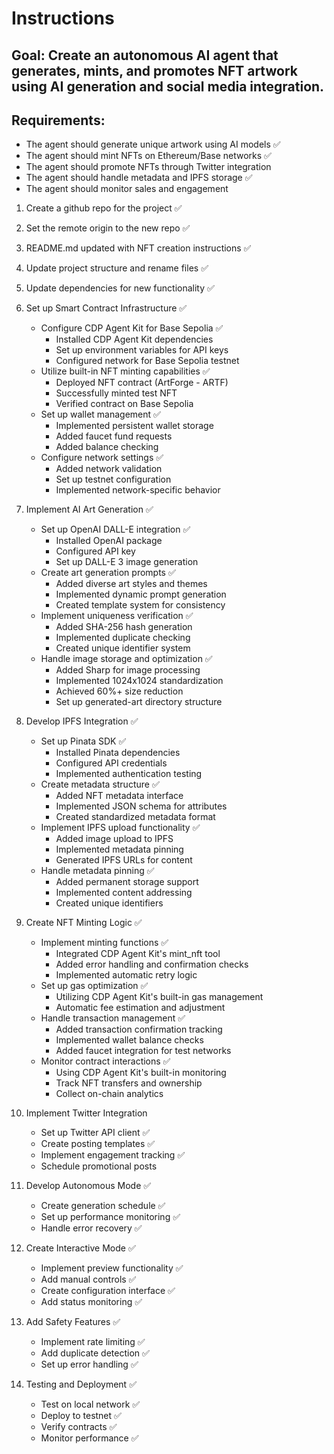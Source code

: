 # Instructions

## Goal: Create an autonomous AI agent that generates, mints, and promotes NFT artwork using AI generation and social media integration.

## Requirements:

- The agent should generate unique artwork using AI models ✅
- The agent should mint NFTs on Ethereum/Base networks ✅
- The agent should promote NFTs through Twitter integration
- The agent should handle metadata and IPFS storage ✅
- The agent should monitor sales and engagement

1. Create a github repo for the project ✅ 
2. Set the remote origin to the new repo ✅ 
3. README.md updated with NFT creation instructions ✅ 
4. Update project structure and rename files ✅ 
5. Update dependencies for new functionality ✅ 

6. Set up Smart Contract Infrastructure ✅
    - Configure CDP Agent Kit for Base Sepolia ✅
      * Installed CDP Agent Kit dependencies
      * Set up environment variables for API keys
      * Configured network for Base Sepolia testnet
    - Utilize built-in NFT minting capabilities ✅
      * Deployed NFT contract (ArtForge - ARTF)
      * Successfully minted test NFT
      * Verified contract on Base Sepolia
    - Set up wallet management ✅
      * Implemented persistent wallet storage
      * Added faucet fund requests
      * Added balance checking
    - Configure network settings ✅
      * Added network validation
      * Set up testnet configuration
      * Implemented network-specific behavior

7. Implement AI Art Generation ✅
    - Set up OpenAI DALL-E integration ✅
      * Installed OpenAI package
      * Configured API key
      * Set up DALL-E 3 image generation
    - Create art generation prompts ✅
      * Added diverse art styles and themes
      * Implemented dynamic prompt generation
      * Created template system for consistency
    - Implement uniqueness verification ✅
      * Added SHA-256 hash generation
      * Implemented duplicate checking
      * Created unique identifier system
    - Handle image storage and optimization ✅
      * Added Sharp for image processing
      * Implemented 1024x1024 standardization
      * Achieved 60%+ size reduction
      * Set up generated-art directory structure

8. Develop IPFS Integration ✅
    - Set up Pinata SDK ✅
      * Installed Pinata dependencies
      * Configured API credentials
      * Implemented authentication testing
    - Create metadata structure ✅
      * Added NFT metadata interface
      * Implemented JSON schema for attributes
      * Created standardized metadata format
    - Implement IPFS upload functionality ✅
      * Added image upload to IPFS
      * Implemented metadata pinning
      * Generated IPFS URLs for content
    - Handle metadata pinning ✅
      * Added permanent storage support
      * Implemented content addressing
      * Created unique identifiers

9. Create NFT Minting Logic ✅
    - Implement minting functions ✅
      * Integrated CDP Agent Kit's mint_nft tool
      * Added error handling and confirmation checks
      * Implemented automatic retry logic
    - Set up gas optimization ✅
      * Utilizing CDP Agent Kit's built-in gas management
      * Automatic fee estimation and adjustment
    - Handle transaction management ✅
      * Added transaction confirmation tracking
      * Implemented wallet balance checks
      * Added faucet integration for test networks
    - Monitor contract interactions ✅
      * Using CDP Agent Kit's built-in monitoring
      * Track NFT transfers and ownership
      * Collect on-chain analytics

10. Implement Twitter Integration
    - Set up Twitter API client ✅
    - Create posting templates ✅
    - Implement engagement tracking ✅
    - Schedule promotional posts

11. Develop Autonomous Mode ✅
    - Create generation schedule ✅
    - Set up performance monitoring ✅
    - Handle error recovery ✅

12. Create Interactive Mode ✅
    - Implement preview functionality ✅
    - Add manual controls ✅
    - Create configuration interface ✅
    - Add status monitoring ✅

13. Add Safety Features ✅
    - Implement rate limiting ✅
    - Add duplicate detection ✅
    - Set up error handling ✅

14. Testing and Deployment ✅
    - Test on local network ✅
    - Deploy to testnet ✅
    - Verify contracts ✅
    - Monitor performance ✅


